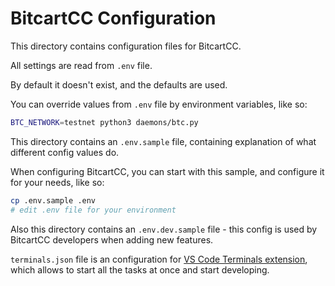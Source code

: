 # BitcartCC Configuration

This directory contains configuration files for BitcartCC.

All settings are read from `.env` file.

By default it doesn't exist, and the defaults are used.

You can override values from `.env` file by environment variables, like so:

```bash
BTC_NETWORK=testnet python3 daemons/btc.py
```

This directory contains an `.env.sample` file, containing explanation of what different config values do.

When configuring BitcartCC, you can start with this sample, and configure it for your needs, like so:

```bash
cp .env.sample .env
# edit .env file for your environment
```

Also this directory contains an `.env.dev.sample` file - this config is used by BitcartCC developers when adding new features.

`terminals.json` file is an configuration for [VS Code Terminals extension](https://marketplace.visualstudio.com/items?itemName=fabiospampinato.vscode-terminals), which allows to start all the tasks at once and start developing.
